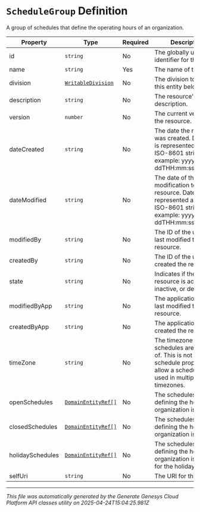 # `ScheduleGroup` Definition

A group of schedules that define the operating hours of an organization.

| Property | Type | Required | Description |
|----------|------|----------|-------------|
| id | `string` | No | The globally unique identifier for the object. |
| name | `string` | Yes | The name of the entity. |
| division | [`WritableDivision`](writabledivision-definition.md) | No | The division to which this entity belongs. |
| description | `string` | No | The resource's description. |
| version | `number` | No | The current version of the resource. |
| dateCreated | `string` | No | The date the resource was created. Date time is represented as an ISO-8601 string. For example: yyyy-MM-ddTHH:mm:ss[.mmm]Z |
| dateModified | `string` | No | The date of the last modification to the resource. Date time is represented as an ISO-8601 string. For example: yyyy-MM-ddTHH:mm:ss[.mmm]Z |
| modifiedBy | `string` | No | The ID of the user that last modified the resource. |
| createdBy | `string` | No | The ID of the user that created the resource. |
| state | `string` | No | Indicates if the resource is active, inactive, or deleted. |
| modifiedByApp | `string` | No | The application that last modified the resource. |
| createdByApp | `string` | No | The application that created the resource. |
| timeZone | `string` | No | The timezone the schedules are a part of.  This is not a schedule property to allow a schedule to be used in multiple timezones. |
| openSchedules | [`DomainEntityRef[]`](domainentityref-definition.md) | No | The schedules defining the hours an organization is open. |
| closedSchedules | [`DomainEntityRef[]`](domainentityref-definition.md) | No | The schedules defining the hours an organization is closed. |
| holidaySchedules | [`DomainEntityRef[]`](domainentityref-definition.md) | No | The schedules defining the hours an organization is closed for the holidays. |
| selfUri | `string` | No | The URI for this object |

---

*This file was automatically generated by the Generate Genesys Cloud Platform API classes utility on 2025-04-24T15:04:25.981Z*
